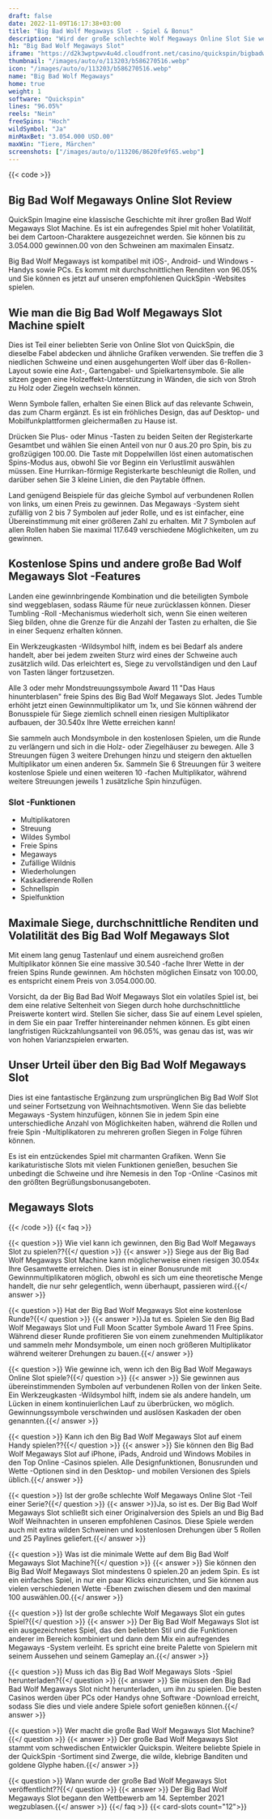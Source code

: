 ```yaml
---
draft: false
date: 2022-11-09T16:17:38+03:00
title: "Big Bad Wolf Megaways Slot - Spiel & Bonus"
description: "Wird der große schlechte Wolf Megaways Online Slot Sie wegblasen? Finden Sie es in unserer Rezension heraus, wo wir uns auch ansehen, wo wir es mit dem besten Casino -Bonus spielen können."
h1: "Big Bad Wolf Megaways Slot"
iframe: "https://d2k3wptpwv4u4d.cloudfront.net/casino/quickspin/bigbadwolfmegaways/index.html?gameid=bigbadwolfmegaways&moneymode=fun&partnerid=quickspin"
thumbnail: "/images/auto/o/113203/b586270516.webp"
icon: "/images/auto/o/113203/b586270516.webp"
name: "Big Bad Wolf Megaways"
home: true
weight: 1
software: "Quickspin"
lines: "96.05%"
reels: "Nein"
freeSpins: "Hoch"
wildSymbol: "Ja"
minMaxBet: "3.054.000 USD.00"
maxWin: "Tiere, Märchen"
screenshots: ["/images/auto/o/113206/8620fe9f65.webp"]
---
```


{{< code >}}<h2>Big Bad Wolf Megaways Online Slot Review</h2><p>QuickSpin Imagine eine klassische Geschichte mit ihrer großen Bad Wolf Megaways Slot Machine. Es ist ein aufregendes Spiel mit hoher Volatilität, bei dem Cartoon-Charaktere ausgezeichnet werden. Sie können bis zu 3.054.000 gewinnen.00 von den Schweinen am maximalen Einsatz.</p><p>Big Bad Wolf Megaways ist kompatibel mit iOS-, Android- und Windows -Handys sowie PCs. Es kommt mit durchschnittlichen Renditen von 96.05% und Sie können es jetzt auf unseren empfohlenen QuickSpin -Websites spielen.</p><h2>Wie man die Big Bad Wolf Megaways Slot Machine spielt</h2><p>Dies ist Teil einer beliebten Serie von Online Slot von QuickSpin, die dieselbe Fabel abdecken und ähnliche Grafiken verwenden. Sie treffen die 3 niedlichen Schweine und einen ausgehungerten Wolf über das 6-Rollen-Layout sowie eine Axt-, Gartengabel- und Spielkartensymbole. Sie alle sitzen gegen eine Holzeffekt-Unterstützung in Wänden, die sich von Stroh zu Holz oder Ziegeln wechseln können.</p><p>Wenn Symbole fallen, erhalten Sie einen Blick auf das relevante Schwein, das zum Charm ergänzt. Es ist ein fröhliches Design, das auf Desktop- und Mobilfunkplattformen gleichermaßen zu Hause ist.</p><p>Drücken Sie Plus- oder Minus -Tasten zu beiden Seiten der Registerkarte Gesamtbet und wählen Sie einen Anteil von nur 0 aus.20 pro Spin, bis zu großzügigen 100.00. Die Taste mit Doppelwillen löst einen automatischen Spins-Modus aus, obwohl Sie vor Beginn ein Verlustlimit auswählen müssen. Eine Hurrikan-förmige Registerkarte beschleunigt die Rollen, und darüber sehen Sie 3 kleine Linien, die den Paytable öffnen.</p><p>Land genügend Beispiele für das gleiche Symbol auf verbundenen Rollen von links, um einen Preis zu gewinnen. Das Megaways -System sieht zufällig von 2 bis 7 Symbolen auf jeder Rolle, und es ist einfacher, eine Übereinstimmung mit einer größeren Zahl zu erhalten. Mit 7 Symbolen auf allen Rollen haben Sie maximal 117.649 verschiedene Möglichkeiten, um zu gewinnen.</p><h2>Kostenlose Spins und andere große Bad Wolf Megaways Slot -Features</h2><p>Landen eine gewinnbringende Kombination und die beteiligten Symbole sind weggeblasen, sodass Räume für neue zurücklassen können. Dieser Tumbling -Roll -Mechanismus wiederholt sich, wenn Sie einen weiteren Sieg bilden, ohne die Grenze für die Anzahl der Tasten zu erhalten, die Sie in einer Sequenz erhalten können.</p><p>Ein Werkzeugkasten -Wildsymbol hilft, indem es bei Bedarf als andere handelt, aber bei jedem zweiten Sturz wird eines der Schweine auch zusätzlich wild. Das erleichtert es, Siege zu vervollständigen und den Lauf von Tasten länger fortzusetzen.</p><p>Alle 3 oder mehr Mondstreuungssymbole Award 11 "Das Haus hinunterblasen" freie Spins des Big Bad Wolf Megaways Slot. Jedes Tumble erhöht jetzt einen Gewinnmultiplikator um 1x, und Sie können während der Bonusspiele für Siege ziemlich schnell einen riesigen Multiplikator aufbauen, der 30.540x Ihre Wette erreichen kann!</p><p>Sie sammeln auch Mondsymbole in den kostenlosen Spielen, um die Runde zu verlängern und sich in die Holz- oder Ziegelhäuser zu bewegen. Alle 3 Streuungen fügen 3 weitere Drehungen hinzu und steigern den aktuellen Multiplikator um einen anderen 5x. Sammeln Sie 6 Streuungen für 3 weitere kostenlose Spiele und einen weiteren 10 -fachen Multiplikator, während weitere Streuungen jeweils 1 zusätzliche Spin hinzufügen.</p><h3>
Slot -Funktionen</h3><ul>
<li></span>
Multiplikatoren</li>
<li></span>
Streuung</li>
<li></span>
Wildes Symbol</li>
<li></span>
Freie Spins</li>
<li></span>
Megaways</li>
<li></span>
Zufällige Wildnis</li>
<li></span>
Wiederholungen</li>
<li></span>
Kaskadierende Rollen</li>
<li></span>
Schnellspin</li>
<li></span>
Spielfunktion</li></ul><h2>Maximale Siege, durchschnittliche Renditen und Volatilität des Big Bad Wolf Megaways Slot</h2><p>Mit einem lang genug Tastenlauf und einem ausreichend großen Multiplikator können Sie eine massive 30.540 -fache Ihrer Wette in der freien Spins Runde gewinnen. Am höchsten möglichen Einsatz von 100.00, es entspricht einem Preis von 3.054.000.00.</p><p>Vorsicht, da der Big Bad Bad Wolf Megaways Slot ein volatiles Spiel ist, bei dem eine relative Seltenheit von Siegen durch hohe durchschnittliche Preiswerte kontert wird. Stellen Sie sicher, dass Sie auf einem Level spielen, in dem Sie ein paar Treffer hintereinander nehmen können. Es gibt einen langfristigen Rückzahlungsanteil von 96.05%, was genau das ist, was wir von hohen Varianzspielen erwarten.</p><h2>Unser Urteil über den Big Bad Wolf Megaways Slot</h2><p>Dies ist eine fantastische Ergänzung zum ursprünglichen Big Bad Wolf Slot und seiner Fortsetzung von Weihnachtsmotiven. Wenn Sie das beliebte Megaways -System hinzufügen, können Sie in jedem Spin eine unterschiedliche Anzahl von Möglichkeiten haben, während die Rollen und freie Spin -Multiplikatoren zu mehreren großen Siegen in Folge führen können.</p><p>Es ist ein entzückendes Spiel mit charmanten Grafiken. Wenn Sie karikaturistische Slots mit vielen Funktionen genießen, besuchen Sie unbedingt die Schweine und ihre Nemesis in den Top -Online -Casinos mit den größten Begrüßungsbonusangeboten.</p><h2>Megaways Slots</h2>
{{< /code >}}
{{< faq >}}

{{< question >}} Wie viel kann ich gewinnen, den Big Bad Wolf Megaways Slot zu spielen??{{</ question >}}
{{< answer >}} Siege aus der Big Bad Wolf Megaways Slot Machine kann möglicherweise einen riesigen 30.054x Ihre Gesamtwette erreichen. Dies ist in einer Bonusrunde mit Gewinnmultiplikatoren möglich, obwohl es sich um eine theoretische Menge handelt, die nur sehr gelegentlich, wenn überhaupt, passieren wird.{{</ answer >}}

{{< question >}} Hat der Big Bad Wolf Megaways Slot eine kostenlose Runde?{{</ question >}}
{{< answer >}}Ja tut es. Spielen Sie den Big Bad Wolf Megaways Slot und Full Moon Scatter Symbole Award 11 Free Spins. Während dieser Runde profitieren Sie von einem zunehmenden Multiplikator und sammeln mehr Mondsymbole, um einen noch größeren Multiplikator während weiterer Drehungen zu bauen.{{</ answer >}}

{{< question >}} Wie gewinne ich, wenn ich den Big Bad Wolf Megaways Online Slot spiele?{{</ question >}}
{{< answer >}} Sie gewinnen aus übereinstimmenden Symbolen auf verbundenen Rollen von der linken Seite. Ein Werkzeugkasten -Wildsymbol hilft, indem sie als andere handeln, um Lücken in einem kontinuierlichen Lauf zu überbrücken, wo möglich. Gewinnungssymbole verschwinden und auslösen Kaskaden der oben genannten.{{</ answer >}}

{{< question >}} Kann ich den Big Bad Wolf Megaways Slot auf einem Handy spielen??{{</ question >}}
{{< answer >}} Sie können den Big Bad Wolf Megaways Slot auf iPhone, iPads, Android und Windows Mobiles in den Top Online -Casinos spielen. Alle Designfunktionen, Bonusrunden und Wette -Optionen sind in den Desktop- und mobilen Versionen des Spiels üblich.{{</ answer >}}

{{< question >}} Ist der große schlechte Wolf Megaways Online Slot -Teil einer Serie?{{</ question >}}
{{< answer >}}Ja, so ist es. Der Big Bad Wolf Megaways Slot schließt sich einer Originalversion des Spiels an und Big Bad Wolf Weihnachten in unseren empfohlenen Casinos. Diese Spiele werden auch mit extra wilden Schweinen und kostenlosen Drehungen über 5 Rollen und 25 Paylines geliefert.{{</ answer >}}

{{< question >}} Was ist die minimale Wette auf dem Big Bad Wolf Megaways Slot Machine?{{</ question >}}
{{< answer >}} Sie können den Big Bad Wolf Megaways Slot mindestens 0 spielen.20 an jedem Spin. Es ist ein einfaches Spiel, in nur ein paar Klicks einzurichten, und Sie können aus vielen verschiedenen Wette -Ebenen zwischen diesem und den maximal 100 auswählen.00.{{</ answer >}}

{{< question >}} Ist der große schlechte Wolf Megaways Slot ein gutes Spiel?{{</ question >}}
{{< answer >}} Der Big Bad Wolf Megaways Slot ist ein ausgezeichnetes Spiel, das den beliebten Stil und die Funktionen anderer im Bereich kombiniert und dann dem Mix ein aufregendes Megaways -System verleiht. Es spricht eine breite Palette von Spielern mit seinem Aussehen und seinem Gameplay an.{{</ answer >}}

{{< question >}} Muss ich das Big Bad Wolf Megaways Slots -Spiel herunterladen?{{</ question >}}
{{< answer >}} Sie müssen den Big Bad Bad Wolf Megaways Slot nicht herunterladen, um ihn zu spielen. Die besten Casinos werden über PCs oder Handys ohne Software -Download erreicht, sodass Sie dies und viele andere Spiele sofort genießen können.{{</ answer >}}

{{< question >}} Wer macht die große Bad Wolf Megaways Slot Machine?{{</ question >}}
{{< answer >}} Der große Bad Wolf Megaways Slot stammt vom schwedischen Entwickler Quickspin. Weitere beliebte Spiele in der QuickSpin -Sortiment sind Zwerge, die wilde, klebrige Banditen und goldene Glyphe haben.{{</ answer >}}

{{< question >}} Wann wurde der große Bad Wolf Megaways Slot veröffentlicht??{{</ question >}}
{{< answer >}} Der Big Bad Wolf Megaways Slot begann den Wettbewerb am 14. September 2021 wegzublasen.{{</ answer >}}
{{</ faq >}}
{{< card-slots count="12">}}